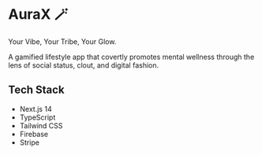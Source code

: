 # AuraX 🪄

Your Vibe, Your Tribe, Your Glow.

A gamified lifestyle app that covertly promotes mental wellness through the lens of social status, clout, and digital fashion.

## Tech Stack

- Next.js 14
- TypeScript
- Tailwind CSS
- Firebase
- Stripe
